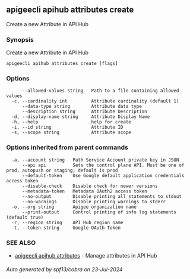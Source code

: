 ## apigeecli apihub attributes create

Create a new Attribute in API Hub

### Synopsis

Create a new Attribute in API Hub

```
apigeecli apihub attributes create [flags]
```

### Options

```
      --allowed-values string   Path to a file containing allowed values
  -c, --cardinality int         Attribute cardinality (default 1)
      --data-type string        Attribute data type
      --description string      Attribute Description
  -d, --display-name string     Attribute Display Name
  -h, --help                    help for create
  -i, --id string               Attribute ID
  -s, --scope string            Attribute scope
```

### Options inherited from parent commands

```
  -a, --account string   Path Service Account private key in JSON
      --api api          Sets the control plane API. Must be one of prod, autopush or staging; default is prod
      --default-token    Use Google default application credentials access token
      --disable-check    Disable check for newer versions
      --metadata-token   Metadata OAuth2 access token
      --no-output        Disable printing all statements to stdout
      --no-warnings      Disable printing warnings to stderr
  -o, --org string       Apigee organization name
      --print-output     Control printing of info log statements (default true)
  -r, --region string    API Hub region name
  -t, --token string     Google OAuth Token
```

### SEE ALSO

* [apigeecli apihub attributes](apigeecli_apihub_attributes.md)	 - Manage attributes in API Hub

###### Auto generated by spf13/cobra on 23-Jul-2024
